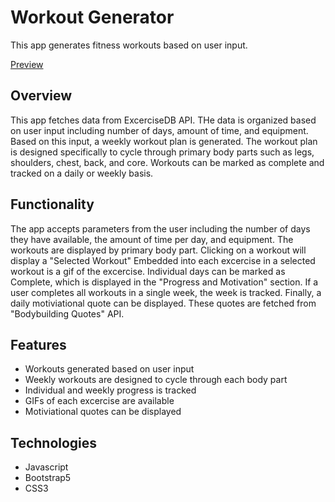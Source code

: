# Workout Generator

This app generates fitness workouts based on user input.

[Preview](https://kpgh46.github.io/fitness-dashboard/)

## Overview

This app fetches data from ExcerciseDB API. THe data is organized based on user input including number of days, amount of time, and equipment. Based on this input, a weekly workout plan is generated. The workout plan is designed specifically to cycle through primary body parts such as legs, shoulders, chest, back, and core. Workouts can be marked as complete and tracked on a daily or weekly basis.

## Functionality

The app accepts parameters from the user including the number of days they have available, the amount of time per day, and equipment. The workouts are displayed by primary body part. Clicking on a workout will display a "Selected Workout" Embedded into each excercise in a selected workout is a gif of the excercise. Individual days can be marked as Complete, which is displayed in the "Progress and Motivation" section. If a user completes all workouts in a single week, the week is tracked. Finally, a daily motiviational quote can be displayed. These quotes are fetched from "Bodybuilding Quotes" API.

## Features

-   Workouts generated based on user input
-   Weekly workouts are designed to cycle through each body part
-   Individual and weekly progress is tracked
-   GIFs of each excercise are available
-   Motiviational quotes can be displayed

## Technologies

-   Javascript
-   Bootstrap5
-   CSS3
